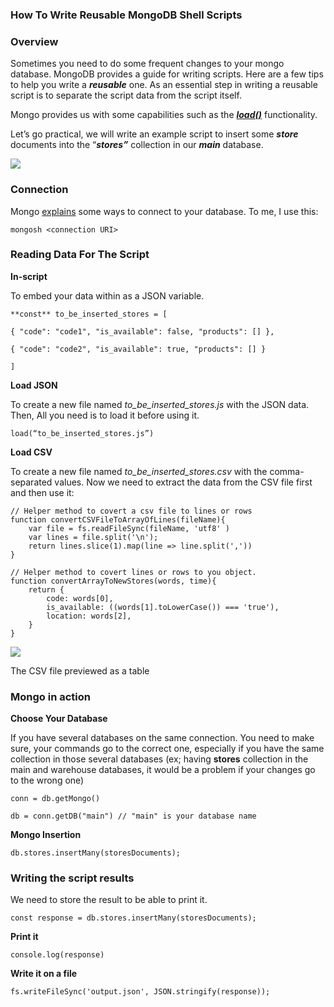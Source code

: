 ### How To Write Reusable MongoDB Shell Scripts 


### Overview 

Sometimes you need to do some frequent changes to your mongo database. MongoDB provides a guide for writing scripts. Here are a few tips to help you write a **_reusable_** one. As an essential step in writing a reusable script is to separate the script data from the script itself.

Mongo provides us with some capabilities such as the [**_load()_**](https://www.mongodb.com/docs/manual/tutorial/write-scripts-for-the-mongo-shell/#execute-a-javascript-file) functionality.

Let’s go practical, we will write an example script to insert some **_store_** documents into the “**_stores”_** collection in our **_main_** database.

![](https://cdn-images-1.medium.com/max/1600/1*XYczKeWwwye_LNnZdeBigw.png)

### Connection

Mongo [explains](https://www.mongodb.com/docs/manual/tutorial/write-scripts-for-the-mongo-shell/#opening-new-connections) some ways to connect to your database. To me, I use this:

```
mongosh <connection URI>
```

### Reading Data For The Script

**In-script**

To embed your data within as a JSON variable.

```
**const** to_be_inserted_stores = [

{ "code": "code1", "is_available": false, "products": [] },

{ "code": "code2", "is_available": true, "products": [] }

]
```

**Load JSON**

To create a new file named _to_be_inserted_stores.js_ with the JSON data. Then, All you need is to load it before using it.

```
load(“to_be_inserted_stores.js”)
```

**Load CSV**

To create a new file named _to_be_inserted_stores.csv_ with the comma-separated values. Now we need to extract the data from the CSV file first and then use it: 

```
// Helper method to covert a csv file to lines or rows  
function convertCSVFileToArrayOfLines(fileName){  
    var file = fs.readFileSync(fileName, 'utf8' )  
    var lines = file.split('\n');  
    return lines.slice(1).map(line => line.split(','))  
}

// Helper method to covert lines or rows to you object.  
function convertArrayToNewStores(words, time){  
    return {  
        code: words[0],  
        is_available: ((words[1].toLowerCase()) === 'true'),  
        location: words[2],  
    }  
}
```

![](https://cdn-images-1.medium.com/max/1600/1*ogbVmr3sL1Q-Bl0mgsI3YQ.jpeg)

The CSV file previewed as a table

### **Mongo in action**

**Choose Your Database**

If you have several databases on the same connection. You need to make sure, your commands go to the correct one, especially if you have the same collection in those several databases (ex; having **stores** collection in the main and warehouse databases, it would be a problem if your changes go to the wrong one)

```
conn = db.getMongo()

db = conn.getDB("main") // "main" is your database name
```

**Mongo Insertion**

```
db.stores.insertMany(storesDocuments);
```

### Writing the script results
We need to store the result to be able to print it.

```
const response = db.stores.insertMany(storesDocuments);
```
**Print it**
```
console.log(response)
```

**Write it on a file**
```
fs.writeFileSync('output.json', JSON.stringify(response));
```

